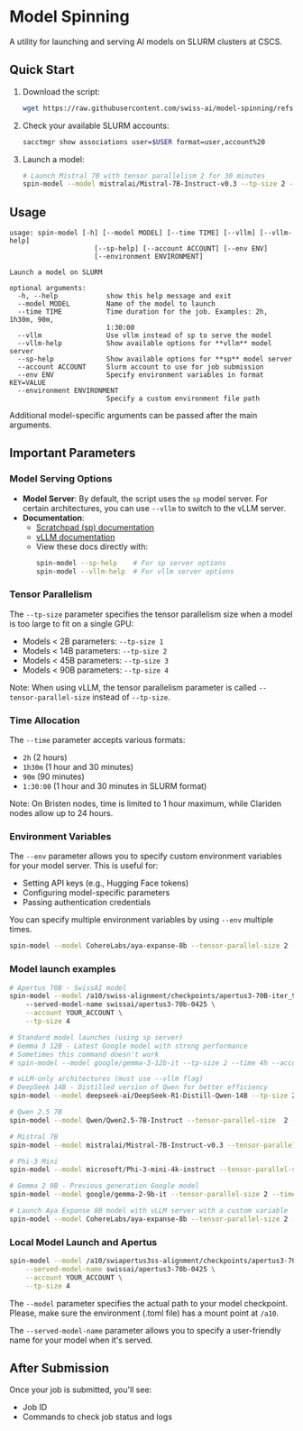 # Model Spinning

A utility for launching and serving AI models on SLURM clusters at CSCS.

## Quick Start

1. Download the script:
   ```bash
   wget https://raw.githubusercontent.com/swiss-ai/model-spinning/refs/heads/main/spin-model.py -O spin-model && chmod 755 spin-model && mv spin-model ~/.local/bin/
   ```

2. Check your available SLURM accounts:
   ```bash
   sacctmgr show associations user=$USER format=user,account%20
   ```

3. Launch a model:


   ```bash
   # Launch Mistral 7B with tensor parallelism 2 for 30 minutes
   spin-model --model mistralai/Mistral-7B-Instruct-v0.3 --tp-size 2 --time 30m --account YOUR_ACCOUNT
   ```
 
## Usage

```
usage: spin-model [-h] [--model MODEL] [--time TIME] [--vllm] [--vllm-help]
                     [--sp-help] [--account ACCOUNT] [--env ENV]
                     [--environment ENVIRONMENT]

Launch a model on SLURM

optional arguments:
  -h, --help            show this help message and exit
  --model MODEL         Name of the model to launch
  --time TIME           Time duration for the job. Examples: 2h, 1h30m, 90m,
                        1:30:00
  --vllm                Use vllm instead of sp to serve the model
  --vllm-help           Show available options for **vllm** model server
  --sp-help             Show available options for **sp** model server
  --account ACCOUNT     Slurm account to use for job submission
  --env ENV             Specify environment variables in format KEY=VALUE
  --environment ENVIRONMENT
                        Specify a custom environment file path
```

Additional model-specific arguments can be passed after the main arguments.

## Important Parameters

### Model Serving Options

- **Model Server**: By default, the script uses the `sp` model server. For certain architectures, you can use `--vllm` to switch to the vLLM server.
- **Documentation**: 
  - [Scratchpad (sp) documentation](https://github.com/swiss-ai/model-spinning/blob/main/sp-docs.txt)
  - [vLLM documentation](https://github.com/swiss-ai/model-spinning/blob/main/vllm-docs.txt)
  - View these docs directly with:
    ```bash
    spin-model --sp-help    # For sp server options
    spin-model --vllm-help  # For vllm server options
    ```

### Tensor Parallelism

The `--tp-size` parameter specifies the tensor parallelism size when a model is too large to fit on a single GPU:

- Models < 2B parameters: `--tp-size 1`
- Models < 14B parameters: `--tp-size 2`
- Models < 45B parameters: `--tp-size 3`
- Models < 90B parameters: `--tp-size 4`

Note: When using vLLM, the tensor parallelism parameter is called `--tensor-parallel-size` instead of `--tp-size`.

### Time Allocation

The `--time` parameter accepts various formats:
- `2h` (2 hours)
- `1h30m` (1 hour and 30 minutes)
- `90m` (90 minutes)
- `1:30:00` (1 hour and 30 minutes in SLURM format)

Note: On Bristen nodes, time is limited to 1 hour maximum, while Clariden nodes allow up to 24 hours.

### Environment Variables

The `--env` parameter allows you to specify custom environment variables for your model server. This is useful for:

- Setting API keys (e.g., Hugging Face tokens)
- Configuring model-specific parameters
- Passing authentication credentials

You can specify multiple environment variables by using `--env` multiple times.
```bash 
spin-model --model CohereLabs/aya-expanse-8b --tensor-parallel-size 2 --time 4h --account YOUR_ACCOUNT --vllm --env HF_TOKEN=hf_abcdef0123456789 --env OPENAI_API_KEY=sk-proj-rniovncziroeuHNOIniuonOIU --env GOOGLE_API_KEY=aoimrewopv_einworcxz
```

### Model launch examples 

```bash
# Apertus 70B - SwissAI model
spin-model --model /a10/swiss-alignment/checkpoints/apertus3-70B-iter_90000-tulu3-sft/checkpoint-14000 \ 
    --served-model-name swissai/apertus3-70b-0425 \
    --account YOUR_ACCOUNT \
    --tp-size 4

# Standard model launches (using sp server)
# Gemma 3 12B - Latest Google model with strong performance
# Sometimes this command doesn't work
# spin-model --model google/gemma-3-12b-it --tp-size 2 --time 4h --account YOUR_ACCOUNT

# vLLM-only architectures (must use --vllm flag)
# DeepSeek 14B - Distilled version of Qwen for better efficiency
spin-model --model deepseek-ai/DeepSeek-R1-Distill-Qwen-14B --tp-size 2 --time 4h --account YOUR_ACCOUNT

# Qwen 2.5 7B 
spin-model --model Qwen/Qwen2.5-7B-Instruct --tensor-parallel-size  2 --time 4h --account YOUR_ACCOUNT --vllm

# Mistral 7B 
spin-model --model mistralai/Mistral-7B-Instruct-v0.3 --tensor-parallel-size 2 --time 4h --account YOUR_ACCOUNT --vllm

# Phi-3 Mini 
spin-model --model microsoft/Phi-3-mini-4k-instruct --tensor-parallel-size 2 --time 4h --account YOUR_ACCOUNT --vllm

# Gemma 2 9B - Previous generation Google model
spin-model --model google/gemma-2-9b-it --tensor-parallel-size 2 --time 4h --account YOUR_ACCOUNT --vllm

# Launch Aya Expanse 8B model with vLLM server with a custom variable
spin-model --model CohereLabs/aya-expanse-8b --tensor-parallel-size 2 --time 4h --account YOUR_ACCOUNT --vllm --env HF_TOKEN=hf_abcdef0123456789
```

### Local Model Launch and Apertus

```bash
spin-model --model /a10/swiapertus3ss-alignment/checkpoints/apertus3-70B-iter_90000-tulu3-sft/checkpoint-14000 \
    --served-model-name swissai/apertus3-70b-0425 \
    --account YOUR_ACCOUNT \
    --tp-size 4
```

The `--model` parameter specifies the actual path to your model checkpoint. Please, make sure the environment (.toml file) has a mount point at `/a10`. 

The `--served-model-name` parameter allows you to specify a user-friendly name for your model when it's served. 

## After Submission

Once your job is submitted, you'll see:
- Job ID
- Commands to check job status and logs 
